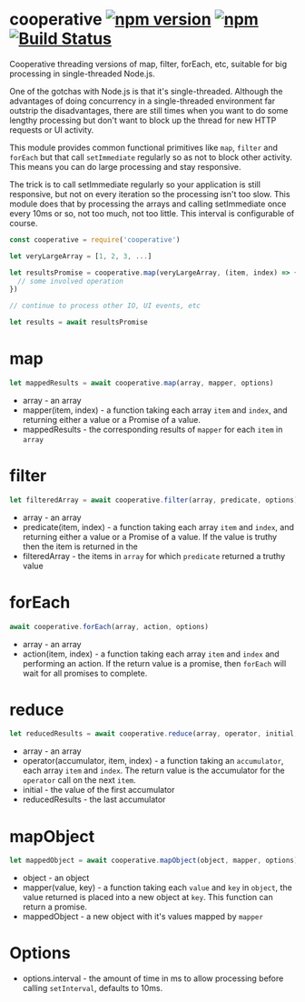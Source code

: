 # cooperative [![npm version](https://img.shields.io/npm/v/cooperative.svg)](https://www.npmjs.com/package/cooperative) [![npm](https://img.shields.io/npm/dm/cooperative.svg)](https://www.npmjs.com/package/cooperative) [![Build Status](https://travis-ci.org/featurist/cooperative.svg?branch=master)](https://travis-ci.org/featurist/cooperative)

Cooperative threading versions of map, filter, forEach, etc, suitable for big processing in single-threaded Node.js.

One of the gotchas with Node.js is that it's single-threaded. Although the advantages of doing concurrency in a single-threaded environment far outstrip the disadvantages, there are still times when you want to do some lengthy processing but don't want to block up the thread for new HTTP requests or UI activity.

This module provides common functional primitives like `map`, `filter` and `forEach` but that call `setImmediate` regularly so as not to block other activity. This means you can do large processing and stay responsive.

The trick is to call setImmediate regularly so your application is still responsive, but not on every iteration so the processing isn't too slow. This module does that by processing the arrays and calling setImmediate once every 10ms or so, not too much, not too little. This interval is configurable of course.

```js
const cooperative = require('cooperative')

let veryLargeArray = [1, 2, 3, ...]

let resultsPromise = cooperative.map(veryLargeArray, (item, index) => {
  // some involved operation
})

// continue to process other IO, UI events, etc

let results = await resultsPromise
```

# map

```js
let mappedResults = await cooperative.map(array, mapper, options)
```

* array - an array
* mapper(item, index) - a function taking each array `item` and `index`, and returning either a value or a Promise of a value.
* mappedResults - the corresponding results of `mapper` for each `item` in `array`

# filter

```js
let filteredArray = await cooperative.filter(array, predicate, options)
```

* array - an array
* predicate(item, index) - a function taking each array `item` and `index`, and returning either a value or a Promise of a value. If the value is truthy then the item is returned in the 
* filteredArray - the items in `array` for which `predicate` returned a truthy value

# forEach

```js
await cooperative.forEach(array, action, options)
```

* array - an array
* action(item, index) - a function taking each array `item` and `index` and performing an action. If the return value is a promise, then `forEach` will wait for all promises to complete.

# reduce

```js
let reducedResults = await cooperative.reduce(array, operator, initial, options)
```

* array - an array
* operator(accumulator, item, index) - a function taking an `accumulator`, each array `item` and `index`. The return value is the accumulator for the `operator` call on the next `item`.
* initial - the value of the first accumulator
* reducedResults - the last accumulator

# mapObject

```js
let mappedObject = await cooperative.mapObject(object, mapper, options)
```

* object - an object
* mapper(value, key) - a function taking each `value` and `key` in `object`, the value returned is placed into a new object at `key`. This function can return a promise.
* mappedObject - a new object with it's values mapped by `mapper`

# Options

* options.interval - the amount of time in ms to allow processing before calling `setInterval`, defaults to 10ms.

